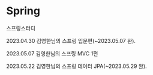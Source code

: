 # Spring
스프링스터디

2023.04.30 김영한님의 스프링 입문편(~2023.05.07 완).

2023.05.07 김영한님의 스프링 MVC 1편

2023.05.22 김영한님의 스프링 데이터 JPA(~2023.05.29 완).
